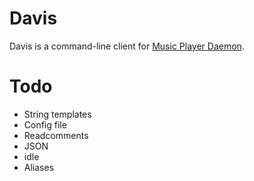 # Davis

Davis is a command-line client for [Music Player Daemon](https://www.musicpd.org/).

# Todo

* String templates
* Config file
* Readcomments
* JSON
* idle
* Aliases

